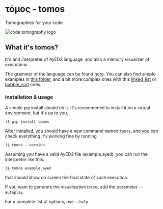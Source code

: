 # τόμος  -  tomos

Tomographies for your code

![code tomography logo](https://github.com/user-attachments/assets/1138b7bb-815a-43e4-8384-c742ce029c76)


## What it's tomos?

It's and interpreter of AyED2 language, and also a memory visualizer of executions.

The grammar of the language can be found
[here](https://github.com/jmansilla/tomos/blob/main/tomos/ayed2/parser/grammar.lark).
You can also find simple examples in [this folder](https://github.com/jmansilla/tomos/tree/main/demo/ayed2_examples), and a bit more complex ones with this [linked_list](https://github.com/jmansilla/tomos/tree/main/demo/linked_list) or [bubble_sort](https://github.com/jmansilla/tomos/tree/main/demo/bubble_sort) ones.

### installation & usage

A simple pip install should do it. It's recommened to install it on a virtual environment, but it's up to you.

```
]$ pip install tomos
```

After installed, you should have a new command named `tomos`, and you can check everything it's working fine by running

```
]$ tomos --version
```

Assuming you have a valid AyED2 file (example.ayed), you can run the interpreter like this:

```
]$ tomos example.ayed
```

that should show on screen the final state of such execution.

If you want to generate the visualization trace, add the parameter `--autoplay`.

For a complete list of options, use `--help`





